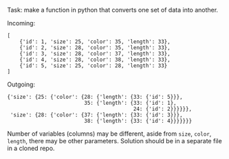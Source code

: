 Task: make a function in python that converts one set of data into another.

Incoming:
```
[
    {'id': 1, 'size': 25, 'color': 35, 'length': 33},
    {'id': 2, 'size': 28, 'color': 35, 'length': 33},
    {'id': 3, 'size': 28, 'color': 37, 'length': 33},
    {'id': 4, 'size': 28, 'color': 38, 'length': 33},
    {'id': 5, 'size': 25, 'color': 28, 'length': 33}
]
```

Outgoing:
```
{'size': {25: {'color': {28: {'length': {33: {'id': 5}}},
                         35: {'length': {33: {'id': 1},
                                         24: {'id': 2}}}}}},
 'size': {28: {'color': {37: {'length': {33: {'id': 3}}},
                         38: {'length': {33: {'id': 4}}}}}}}
```

Number of variables (columns) may be different, aside from `size`, `color`, `length`, there may be other parameters.
Solution should be in a separate file in a cloned repo.
